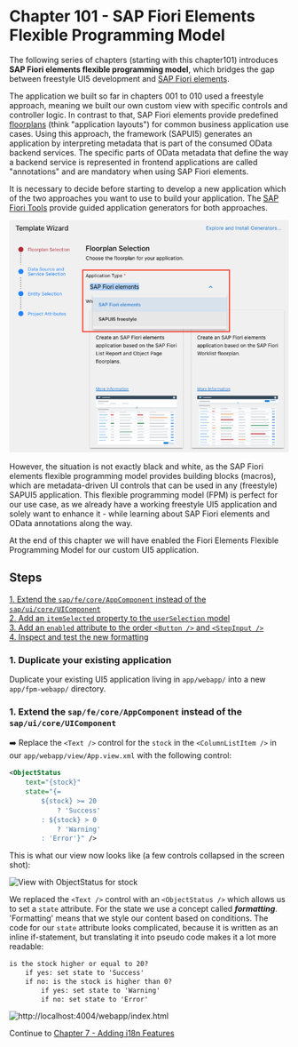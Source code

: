 # Chapter 101 - SAP Fiori Elements Flexible Programming Model

The following series of chapters (starting with this chapter101) introduces **SAP Fiori elements flexible programming model**, which bridges the gap between freestyle UI5 development and [SAP Fiori elements](https://ui5.sap.com/#/topic/03265b0408e2432c9571d6b3feb6b1fd).

The application we built so far in chapters 001 to 010 used a freestyle approach, meaning we built our own custom view with specific controls and controller logic. In contrast to that, SAP Fiori elements provide predefined [floorplans](https://ui5.sap.com/#/topic/797c3239b2a9491fa137e4998fd76aa7.html) (think "application layouts") for common business application use cases. Using this approach, the framework (SAPUI5) generates an application by interpreting metadata that is part of the consumed OData backend services. The specific parts of OData metadata that define the way a backend service is represented in frontend applications are called "annotations" and are mandatory when using SAP Fiori elements.

It is necessary to decide before starting to develop a new application which of the two approaches you want to use to build your application. The [SAP Fiori Tools](https://help.sap.com/docs/SAP_FIORI_tools/17d50220bcd848aa854c9c182d65b699/2d8b1cb11f6541e5ab16f05461c64201.html?locale=en-US) provide guided application generators for both approaches.

![SAP Fiori Tools Application Generator](fiori-tools.png)

However, the situation is not exactly black and white, as the SAP Fiori elements flexible programming model provides building blocks (macros), which are metadata-driven UI controls that can be used in any (freestyle) SAPUI5 application. This flexible programming model (FPM) is perfect for our use case, as we already have a working freestyle UI5 application and solely want to enhance it - while learning about SAP Fiori elements and OData annotations along the way. 

At the end of this chapter we will have enabled the Fiori Elements Flexible Programming Model for our custom UI5 application.

## Steps

[1. Extend the `sap/fe/core/AppComponent` instead of the `sap/ui/core/UIComponent`](#1-extend-the-sapfecoreappcomponent-instead-of-the-sapuicoreuicomponent)<br>
[2. Add an `itemSelected` property to the `userSelection` model](#2-add-an-itemselected-property-to-the-userselection-model)<br>
[3. Add an `enabled` attribute to the order `<Button />` and `<StepInput />`](#3-add-an-enabled-attribute-to-the-order-button--and-stepinput)<br>
[4. Inspect and test the new formatting](#4-inspect-and-test-the-new-formatting)<br>

### 1. Duplicate your existing application

Duplicate your existing UI5 application living in `app/webapp/` into a new `app/fpm-webapp/` directory.

### 1. Extend the `sap/fe/core/AppComponent` instead of the `sap/ui/core/UIComponent`

➡️ Replace the `<Text />` control for the `stock` in the `<ColumnListItem />`  in our `app/webapp/view/App.view.xml` with the following control:

```xml
<ObjectStatus 
    text="{stock}"
    state="{=
        ${stock} >= 20
            ? 'Success'
        : ${stock} > 0
            ? 'Warning'
        : 'Error'}" />
```

This is what our view now looks like (a few controls collapsed in the screen shot):

![View with ObjectStatus for stock](/chapters/chapter06/chapter06-01.png)

We replaced the `<Text />` control with an `<ObjectStatus />` which allows us to set a `state` attribute. For the state we use a concept called ***formatting***. 'Formatting' means that we style our content based on conditions. The code for our `state` attribute looks complicated, because it is written as an inline if-statement, but translating it into pseudo code makes it a lot more readable:

```text
is the stock higher or equal to 20?
    if yes: set state to 'Success'
    if no: is the stock is higher than 0?
        if yes: set state to 'Warning'
        if no: set state to 'Error'
```

![http://localhost:4004/webapp/index.html](/chapters/chapter06/chapter06-result.png)

Continue to [Chapter 7 - Adding i18n Features](/chapters/chapter07)
